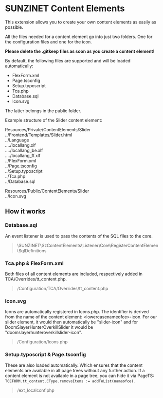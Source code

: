 # SUNZINET Content Elements

This extension allows you to create your own content elements as easily as possible.

All the files needed for a content element go into just two folders. One for the configuration files and one for the icon.

**Please delete the .gitkeep files as soon as you create a content element!**

By default, the following files are supported and will be loaded automatically:
- FlexForm.xml
- Page.tsconfig
- Setup.typoscript
- Tca.php
- Database.sql
- Icon.svg

The latter belongs in the public folder.

Example structure of the Slider content element:

Resources/Private/ContentElements/Slider<br>
../Frontend/Templates/Slider.html<br>
../Language<br>
..../locallang.xlf<br>
..../locallang_be.xlf<br>
..../locallang_ff.xlf<br>
../FlexForm.xml<br>
../Page.tsconfig<br>
../Setup.typoscript<br>
../Tca.php<br>
../Database.sql<br>

Resources/Public/ContentElements/Slider<br>
../Icon.svg<br>

## How it works

### Database.sql

An event listener is used to pass the contents of the SQL files to the core.

> \SUNZINET\SzContentElements\Listener\Core\RegisterContentElementSqlDefinitions

### Tca.php & FlexForm.xml

Both files of all content elements are included, respectively added in
TCA/Overrides/tt_content.php.

> /Configuration/TCA/Overrides/tt_content.php

### Icon.svg

Icons are automatically registered in Icons.php. The identifier is derived from
the name of the content element: \<lowercasenameofce\>-icon. For our slider
element, it would then automatically be "slider-icon" and for
DoomSlayerHunterOverkillSlider it would be "doomslayerhunteroverkillslider-icon".

> /Configuration/Icons.php

### Setup.typoscript & Page.tsconfig

These are also loaded automatically. Which ensures that the content elements are
available in all page trees without any further action. If a content element is
not available in a page tree, you can hide it via PageTS:
`TCEFORM.tt_content.CType.removeItems := addToList(nameofce)`.

> /ext_localconf.php
